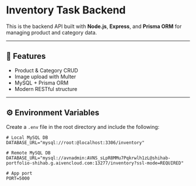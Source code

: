 # Inventory Task Backend

This is the backend API built with **Node.js**, **Express**, and **Prisma ORM** for managing product and category data.

---

## 🚀 Features

- Product & Category CRUD
- Image upload with Multer
- MySQL + Prisma ORM
- Modern RESTful structure

---

## ⚙️ Environment Variables

Create a `.env` file in the root directory and include the following:

```env
# Local MySQL DB
DATABASE_URL="mysql://root:@localhost:3306/inventory"

# Remote MySQL DB
DATABASE_URL="mysql://avnadmin:AVNS_sLpR8MMu7Pqkrwlh1zL@shihab-portfolio-shihab.g.aivencloud.com:13277/inventory?ssl-mode=REQUIRED"

# App port
PORT=5000
